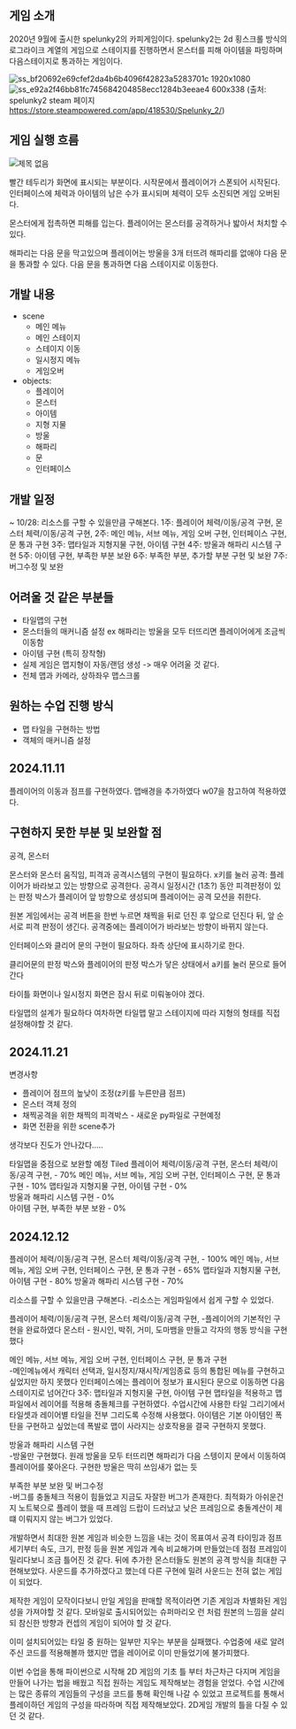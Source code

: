 ## 게임 소개
 2020년 9월에 출시한 spelunky2의 카피게임이다. spelunky2는 2d 횡스크롤 방식의 로그라이크 계열의 게임으로 스테이지를 진행하면서 몬스터를 피해 아이템을 파밍하며 다음스테이지로 통과하는 게임이다.

 ![ss_bf20692e69cfef2da4b6b4096f42823a5283701c 1920x1080](https://github.com/user-attachments/assets/5575ca7a-eb39-4095-b583-a43e030ad55d)
![ss_e92a2f46bb81fc745684204858ecc1284b3eeae4 600x338](https://github.com/user-attachments/assets/e9cc3211-bc4b-4f46-bb7f-7541e3b0ef3d)
(출처: spelunky2 steam 페이지 https://store.steampowered.com/app/418530/Spelunky_2/)
## 게임 실행 흐름

![제목 없음](https://github.com/user-attachments/assets/70227e56-4b8e-4b78-94f5-524e7440e0f8)


 빨간 테두리가 화면에 표시되는 부분이다.
 시작문에서 플레이어가 스폰되어 시작된다. 인터페이스에 체력과 아이템의 남은 수가 표시되며 체력이 모두 소진되면 게임 오버된다.

 몬스터에게 접촉하면 피해를 입는다. 플레이어는 몬스터를 공격하거나 밟아서 처치할 수 있다.

 해파리는 다음 문을 막고있으며 플레이어는 방울을 3개 터뜨려 해파리를 없애야 다음 문을 통과할 수 있다. 
 다음 문을 통과하면 다음 스테이지로 이동한다. 
 
## 개발 내용
  - scene
    - 메인 메뉴
    - 메인 스테이지 
    - 스테이지 이동 
    - 일시정지 메뉴 
    - 게임오버
 - objects:
     - 플레이어
     - 몬스터
     - 아이템
     - 지형 지물
     - 방울
     - 해파리
     - 문
     - 인터페이스
## 개발 일정 
 ~ 10/28: 리소스를 구할 수 있을만큼 구해본다.
 1주: 플레이어 체력/이동/공격 구현, 몬스터 체력/이동/공격 구현, 
 2주: 메인 메뉴, 서브 메뉴, 게임 오버 구현, 인터페이스 구현, 문 통과 구현
 3주: 맵타일과 지형지물 구현, 아이템 구현
 4주: 방울과 해파리 시스템 구현
 5주: 아이템 구현, 부족한 부분 보완
 6주: 부족한 부분, 추가할 부분 구현 및 보완
 7주: 버그수정 및 보완
## 어려울 것 같은 부분들
 - 타일맵의 구현
 - 몬스터들의 매커니즘 설정 ex 해파리는 방울을 모두 터뜨리면 플레이어에게 조금씩 이동함
 - 아이템 구현 (특히 장착형)
 - 실제 게임은 맵지형이 자동/랜덤 생성 -> 매우 어려울 것 같다.
 - 전체 맵과 카메라, 상하좌우 맵스크롤 
## 원하는 수업 진행 방식
 - 맵 타일을 구현하는 방법
 - 객체의 매커니즘 설정


## 2024.11.11
플레이어의 이동과 점프를 구현하였다.
맵배경을 추가하였다
w07을 참고하여 적용하였다.

## 구현하지 못한 부분 및 보완할 점
공격, 몬스터

몬스터와 몬스터 움직임, 피격과 공격시스템의 구현이 필요하다.
x키를 눌러 공격: 플레이어가 바라보고 있는 방향으로 공격한다.
공격시 일정시간 (1초?) 동안 피격판정이 있는 판정 박스가 플레이어 앞 방향으로 생성되며
플레이어는 공격 모션을 취한다.

원본 게임에서는 공격 버튼을 한번 누르면 채찍을 뒤로 던진 후 앞으로 던진다
뒤, 앞 순서로 피격 판정이 생긴다.
공격중에는 플레이어가 바라보는 방향이 바뀌지 않는다.

인터페이스와 클리어 문의 구현이 필요하다.
좌측 상단에 표시하기로 한다.

클리어문의 판정 박스와 플레이어의 판정 박스가 닿은 상태에서 a키를 눌러 문으로 들어간다


타이틀 화면이나 일시정지 화면은 잠시 뒤로 미뤄놓아야 겠다.

타일맵의 설계가 필요하다 여차하면 타일맵 말고 스테이지에 따라 지형의 형태를 직접 설정해야할 것 같다.

## 2024.11.21
변경사항
- 플레이어 점프의 높낮이 조정(z키를 누른만큼 점프)
- 몬스터 객체 정의
- 채찍공격을 위한 채찍의 피격박스 - 새로운 py파일로 구현예정
- 화면 전환을 위한 scene추가 

생각보다 진도가 안나갔다.....

타일맵을 중점으로 보완할 예정 Tiled
  플레이어 체력/이동/공격 구현, 몬스터 체력/이동/공격 구현,           - 70%
  메인 메뉴, 서브 메뉴, 게임 오버 구현, 인터페이스 구현, 문 통과 구현 - 10%
  맵타일과 지형지물 구현, 아이템 구현                                -  0%  
  방울과 해파리 시스템 구현                                          -  0%   
  아이템 구현, 부족한 부분 보완                                      -  0%         
## 2024.12.12
플레이어 체력/이동/공격 구현, 몬스터 체력/이동/공격 구현,           - 100%
메인 메뉴, 서브 메뉴, 게임 오버 구현, 인터페이스 구현, 문 통과 구현 - 65%
맵타일과 지형지물 구현, 아이템 구현                                -  80%
방울과 해파리 시스템 구현                                          -  70% 

리소스를 구할 수 있을만큼 구해본다.
	-리소스는 게임파일에서 쉽게 구할 수 있었다.

플레이어 체력/이동/공격 구현, 몬스터 체력/이동/공격 구현, 
	-플레이어의 기본적인 구현을 완료하였다
	  몬스터 - 원시인, 박쥐, 거미, 도마뱀을 만들고 각자의 행동 방식을 구현했다

메인 메뉴, 서브 메뉴, 게임 오버 구현, 인터페이스 구현, 문 통과 구현	
	-메인메뉴에서 캐릭터 선택과, 일시정지/재시작/게임종료 등의 통합된 메뉴를 구현하고 싶었지만 하지 못했다
	인터페이스에는 플레이어 정보가 표시된다
	문으로 이동하면 다음 스테이지로 넘어간다
 3주: 맵타일과 지형지물 구현, 아이템 구현
	맵타일을 적용하고 맵 파일에서 레이어를 적용해 충돌체크를 구현하였다. 
	수업시간에 사용한 타일 그리기에서 타일셋과 레이어별 타일을 전부 그리도록 수정해 사용했다. 
	아이템은 기본 아이템인 폭탄을 구현하고 싶었는데 폭발로 맵이 사라지는 상호작용을 결국 구현하지 못했다.
	
방울과 해파리 시스템 구현	
	-방울만 구현했다. 원래 방울을 모두 터뜨리면 해파리가 다음 스텡이지 문에서 이동하여 플레이어를 쫒아온다.
	구현한 방울은 딱히 쓰임새가 없는 듯

부족한 부분 보완 및 버그수정	
	-버그를 충돌체크 적용이 힘들었고 지금도 자잘한 버그가 존재한다. 최적화가 아쉬운건지 노트북으로 플레이 했을 때 프레임 드랍이 드러났고 
	낮은 프레임으로 충돌계산이 제 떄 이뤄지지 않는 버그가 있었다.

 개발하면서 최대한 원본 게임과 비슷한 느낌을 내는 것이 목표여서 공격 타이밍과 점프 세기부터 속도, 크기, 판정 등을 원본 게임과 계속 비교해가며 만들었는데
 점점 프레임이 밀리다보니 조금 틀어진 것 같다. 뒤에 추가한 몬스터들도 원본의 공격 방식을 최대한 구현해보았다. 사운드를
 추가하겠다고 했는데 다른 구현에 밀려 사운드는 전혀 없는 게임이 되었다.

 제작한 게임이 모작이다보니 만일 게임을 판매할 목적이라면 기존 게임과 차별화된 게임성을 가져야할 것 같다. 모바일로 출시되어있는 슈퍼마리오 런 처럼
 원본의 느낌을 살리되 참신한 방향과 컨셉의 게임이 되어야 할 것 같다. 

 이미 설치되어있는 타일 중 원하는 일부만 지우는 부분을 실패했다. 수업중에 새로 알려주신 코드를 적용해볼까 했지만 맵을 레이어로 이미 만들었기에 불가피했다. 

 이번 수업을 통해 파이썬으로 시작해 2D 게임의 기초 틀 부터 차근차근 다지며 게임을 만들어 나가는 법을 배웠고 직접 원하는
 게임도 제작해보는 경험을 얻었다. 수업 시간에는 많은 종류의 게임들의 구성을 코드를 통해 확인해 나갈 수 있었고
 프로젝트를 통해서 플레이하던 게임의 구성을 따라하며 직접 제작해보았다. 2D게임 개발의 틀을 다질 수 있던 것 같다.

 
